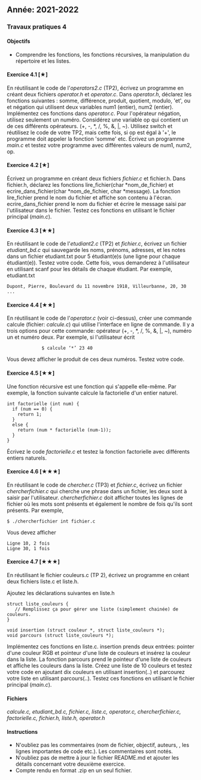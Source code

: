 Année: 2021-2022
----------------

### Travaux pratiques 4

#### Objectifs

-   Comprendre les fonctions, les fonctions récursives, la manipulation
    du répertoire et les listes.

#### Exercice 4.1 [★]

 
En réutilisant le code de l'*operators2.c* (TP2), écrivez un programme
en créant deux fichiers *operator.h* et *operator.c*. Dans *operator.h*,
déclarez les fonctions suivantes : somme, différence, produit, quotient,
modulo, 'et', ou et négation qui utilisent deux variables num1
(entier), num2 (entier). Implémentez ces fonctions dans *operator.c*.
Pour l'opérateur négation, utilisez seulement un numéro. Considérez une
variable op qui contient un de ces différents opérateurs. (+, -, \*, /,
%, &, |, ~). Utilisez switch et réutilisez le code de votre TP2, mais
cette fois, si op est égal à '+', le programme doit appeler la fonction
'somme' etc. Écrivez un programme *main.c* et testez votre programme avec différentes valeurs de num1,
num2, op.


#### Exercice 4.2 [★]

 
Écrivez un programme en créant deux fichiers *fichier.c* et fichier.h.
Dans fichier.h, déclarez les fonctions lire_fichier(char
\*nom_de_fichier) et ecrire_dans_fichier(char \*nom_de_fichier,
char \*message). La fonction lire_fichier prend le nom du fichier et
affiche son contenu à l'écran. ecrire_dans_fichier prend le nom du
fichier et écrire le message saisi par l'utilisateur dans le fichier.
Testez ces fonctions en utilisant le fichier principal (*main.c*).


#### Exercice 4.3 [★★]

 
En réutilisant le code de l'*etudiant2.c* (TP2) et *fichier.c*, écrivez
un fichier *etudiant_bd.c* qui sauvegarde les noms, prénoms, adresses,
et les notes dans un fichier etudiant.txt pour 5 étudiant(e)s (une ligne
pour chaque étudiant(e)). Testez votre code. Cette fois, vous demanderez
à l'utilisateur en utilisant scanf pour les détails de chaque étudiant.
Par exemple, etudiant.txt

```               
Dupont, Pierre, Boulevard du 11 novembre 1918, Villeurbanne, 20, 30               ...             
```


#### Exercice 4.4 [★★]

 
En réutilisant le code de l'*operator.c* (voir ci-dessus), créer une
commande calcule (fichier: *calcule.c*) qui utilise l'interface en
ligne de commande. Il y a trois options pour cette commande: opérateur
(+, -, *, /, %, &, |, ~), numéro un et numéro deux. Par exemple, si
l'utilisateur écrit

```              $ calcule ‘*’ 23 40             ```

Vous devez afficher le produit de ces deux numéros. Testez votre code.


#### Exercice 4.5 [★★]

 
Une fonction récursive est une fonction qui s'appelle elle-même. Par
exemple, la fonction suivante calcule la factorielle d'un entier
naturel.

```                
int factorielle (int num) {
  if (num == 0) {
    return 1;
  }
  else {
    return (num * factorielle (num-1));
  }
}
```

Écrivez le code *factorielle.c* et testez la fonction factorielle avec
différents entiers naturels.


#### Exercice 4.6 [★★★]

 
En réutilisant le code de *chercher.c* (TP3) et *fichier.c*, écrivez un
fichier *chercherfichier.c* qui cherche une phrase dans un fichier, les
deux sont à saisir par l'utilisateur. *chercherfichier.c* doit afficher
toutes les lignes de fichier où les mots sont présents et également le
nombre de fois qu'ils sont présents. Par exemple,

```
$ ./chercherfichier int fichier.c             
```

Vous devez afficher

```              
Ligne 10, 2 fois
Ligne 30, 1 fois             
```


#### Exercice 4.7 [★★★]

 
En réutilisant le fichier couleurs.c (TP 2), écrivez un programme en
créant deux fichiers liste.c et liste.h.

Ajoutez les déclarations suivantes en liste.h

```                
struct liste_couleurs {                
   // Remplissez ça pour gérer une liste (simplement chainée) de couleurs.
}                

void insertion (struct couleur *, struct liste_couleurs *);                
void parcours (struct liste_couleurs *);
```

Implémentez ces fonctions en liste.c. insertion prends deux entrées:
pointer d'une couleur RGB et pointeur d'une liste de couleurs et
insérez la couleur dans la liste. La fonction parcours prend le pointeur
d'une liste de couleurs et affiche les couleurs dans la liste. Créez
une liste de 10 couleurs et testez votre code en ajoutant dix couleurs
en utilisant insertion(..) et parcourez votre liste en utilisant
parcours(..). 
Testez ces fonctions en utilisant le fichier principal (*main.c*).


#### Fichiers

*calcule.c, etudiant_bd.c, fichier.c, liste.c, operator.c,
chercherfichier.c, factorielle.c, fichier.h, liste.h, operator.h*

#### Instructions

-   N'oubliez pas les commentaires (nom de fichier, objectif, auteurs,
    , les lignes importantes de code etc.). Les commentaires sont notés.
-   N'oubliez pas de mettre à jour le fichier README.md et ajouter les
    détails concernant votre deuxième exercice.
-   Compte rendu en format .zip en un seul fichier.


